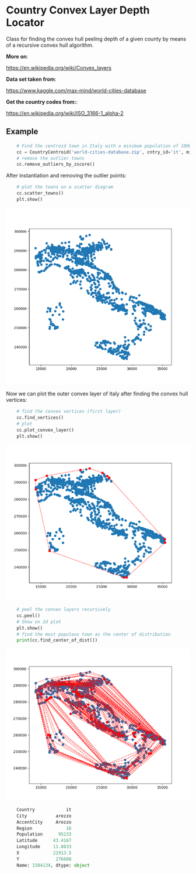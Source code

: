 # Country Convex Layer Depth Locator

Class for finding the convex hull peeling depth of a given county by means of a recursive convex hull algorithm.
    
**More on**:

https://en.wikipedia.org/wiki/Convex_layers
    
**Data set taken from**:

https://www.kaggle.com/max-mind/world-cities-database

**Get the country codes from:**:

https://en.wikipedia.org/wiki/ISO_3166-1_alpha-2


## Example

```python
    # Find the centroid town in Italy with a minimum population of 1000
    cc = CountryCentroid('world-cities-database.zip', cntry_id='it', min_pop=1000)
    # remove the outlier towns
    cc.remove_outliers_by_zscore()
```
After instantiation and removing the outlier points:
```python
    # plot the towns on a scatter diagram
    cc.scatter_towns()
    plt.show()
```

![](images/Figure_1.png)

Now we can plot the outer convex layer of Italy after finding the convex hull vertices:

```python
    # find the convex vertices (first layer)
    cc.find_vertices()
    # plot
    cc.plot_convex_layer()
    plt.show()
```
![](images/Figure_2.png)


```python
    # peel the convex layers recursively
    cc.peel()
    # Show on 2d plot
    plt.show()
    # find the most populous town as the center of distribution
    print(cc.find_center_of_dist())
```

![](images/Figure_3.png)

```python
    Country            it
    City           arezzo
    AccentCity     Arezzo
    Region             16
    Population      95233
    Latitude      43.4167
    Longitude     11.8833
    X             22913.5
    Y              276608
    Name: 1504134, dtype: object
```
